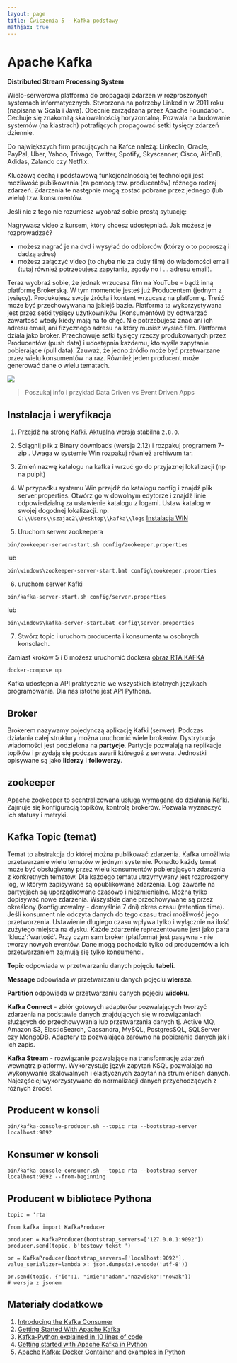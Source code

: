 ```yaml
---
layout: page
title: Ćwiczenia 5 - Kafka podstawy
mathjax: true
---
```



# Apache Kafka

**Distributed Stream Processing System**

Wielo-serwerowa platforma do propagacji zdarzeń w rozproszonych systemach informatycznych.
Stworzona na potrzeby LinkedIn w 2011 roku (napisana w Scala i Java). Obecnie zarządzana przez Apache Foundation. Cechuje się znakomitą skalowalnością horyzontalną. Pozwala na budowanie systemów (na klastrach) potrafiących propagować setki tysięcy zdarzeń dziennie.

Do największych firm pracujących na Kafce należą: LinkedIn, Oracle, PayPal, Uber, Yahoo, Trivago, Twitter, Spotify, Skyscanner, Cisco, AirBnB, Adidas, Zalando czy Netflix.

Kluczową cechą i podstawową funkcjonalnością tej technologii jest możliwość publikowania (za pomocą tzw. producentów) różnego rodzaj zdarzeń. Zdarzenia te następnie mogą zostać pobrane przez jednego (lub wielu) tzw. konsumentów.


Jeśli nic z tego nie rozumiesz wyobraź sobie prostą sytuację:

Nagrywasz video z kursem, który chcesz udostępniać. Jak możesz je rozprowadzać?
- możesz nagrać je na dvd i wysyłać do odbiorców (którzy o to poproszą i dadzą adres)
- możesz załączyć video (to chyba nie za duży film) do wiadomości email (tutaj również potrzebujesz zapytania, zgody no i ... adresu email).

Teraz wyobraź sobie, że jednak wrzucasz film na YouTube - bądź inną platformę Brokerską. W tym momencie jesteś już Producentem (jednym z tysięcy).
Produkujesz swoje źródła i kontent wrzucasz na platformę. Treść może być przechowywana na jakiejś bazie. Platforma ta wykorzystywana jest przez setki tysięcy użytkowników (Konsumentów) by odtwarzać zawartość wtedy kiedy mają na to chęć. Nie potrzebujesz znać ani ich adresu email, ani fizycznego adresu na który musisz wysłać film. Platforma działa jako broker. Przechowuje setki tysięcy rzeczy produkowanych przez Producentów (push data) i udostępnia każdemu, kto wyśle zapytanie pobierające (pull data). Zauważ, że jedno źródło może być przetwarzane przez wielu konsumentów na raz. Również jeden producent może generować dane o wielu tematach.

<img src="https://docs.cloudera.com/documentation/kafka/1-2-x/images/kafka-architecture.png" />

> Poszukaj info i przykład Data Driven vs Event Driven Apps


## Instalacja i weryfikacja

1. Przejdź na [stronę Kafki](https://kafka.apache.org). Aktualna wersja stabilna `2.8.0`.
2. Ściągnij plik z Binary downloads (wersja 2.12) i rozpakuj programem 7-zip . Uwaga w systemie Win rozpakuj również archiwum tar.
3. Zmień nazwę katalogu na kafka i wrzuć go do przyjaznej lokalizacji (np na pulpit)
4. W przypadku systemu Win przejdź do katalogu config i znajdź plik server.properties. Otwórz go w dowolnym edytorze i znajdź linie odpowiedzialną za ustawienie katalogu z logami. Ustaw katalog w swojej dogodnej lokalizacji. np. `C:\\Users\\szajac2\\Desktop\\kafka\\logs`
[Instalacja WIN](https://reachmnadeem.wordpress.com/2020/08/30/kafka-2-6-up-and-running-in-windows-10/)

5. Uruchom serwer zookeepera
```{bash}
bin/zookeeper-server-start.sh config/zookeeper.properties
```
lub
```{bash}
bin\windows\zookeeper-server-start.bat config\zookeeper.properties
```
6. uruchom serwer Kafki
```{bash}
bin/kafka-server-start.sh config/server.properties
```
lub
```{bash}
bin\windows\kafka-server-start.bat config\server.properties
```
7. Stwórz topic i uruchom producenta i konsumenta w osobnych konsolach.

Zamiast kroków 5 i 6 możesz uruchomić dockera
[obraz RTA KAFKA](https://github.com/sebkaz/docker-kafka-rta)

```{bash}
docker-compose up
```


Kafka udostępnia API praktycznie we wszystkich istotnych językach programowania. Dla nas istotne jest API Pythona.

## Broker

Brokerem nazywamy pojedynczą aplikację Kafki (serwer). Podczas działania całej struktury można uruchomić wiele brokerów. Dystrybucja wiadomości jest podzielona na **partycje**. Partycje pozwalają na replikacje topików i przydają się podczas awarii któregoś z serwera. Jednostki opisywane są jako **liderzy** i **followerzy**.

## zookeeper

Apache zookeeper to scentralizowana usługa wymagana do działania Kafki. Zajmuje się konfiguracją topików, kontrolą brokerów. Pozwala wyznaczyć ich statusy i metryki.


## Kafka Topic (temat)

Temat to abstrakcja do której można publikować zdarzenia. Kafka umożliwia przetwarzanie wielu tematów w jednym systemie. Ponadto każdy temat może być obsługiwany przez wielu konsumentów pobierających zdarzenia z konkretnych tematów. Dla każdego tematu utrzymywany jest rozproszony log, w którym zapisywane są opublikowane zdarzenia. Logi zawarte na partycjach są uporządkowane czasowo i niezmienialne. Można tylko dopisywać nowe zdarzenia. Wszystkie dane przechowywane są przez określony (konfigurowalny - domyślnie 7 dni) okres czasu (retention time). Jeśli konsument nie odczyta danych do tego czasu traci możliwość jego przetworzenia. Ustawienie długiego czasu wpływa tylko i wyłącznie na ilość zużytego miejsca na dysku. Każde zdarzenie reprezentowane jest jako para 'klucz':'wartość'. Przy czym sam broker (platforma) jest pasywna - nie tworzy nowych eventów. Dane mogą pochodzić tylko od producentów a ich przetwarzaniem zajmują się tylko konsumenci.  

__Topic__ odpowiada w przetwarzaniu danych pojęciu __tabeli__.

__Message__ odpowiada w przetwarzaniu danych pojęciu __wiersza__.

__Partition__ odpowiada w przetwarzaniu danych pojęciu __widoku__.




**Kafka Connect** - zbiór gotowych adapterów pozwalających tworzyć zdarzenia na podstawie danych znajdujących się w rozwiązaniach służących do przechowywania lub przetwarzania danych tj. Active MQ, Amazon S3, ElasticSearch, Cassandra, MySQL, PostgresSQL, SQLServer czy MongoDB. Adaptery te pozwalająca zarówno na pobieranie danych jak i ich zapis.

**Kafka Stream** - rozwiązanie pozwalające na transformację zdarzeń wewnątrz platformy. Wykorzystuje język zapytań KSQL pozwalając na wykonywanie skalowalnych i elastycznych zapytań na strumieniach danych. Najczęściej wykorzystywane do normalizacji danych przychodzących z różnych źródeł.


## Producent w konsoli

```{bash}
bin/kafka-console-producer.sh --topic rta --bootstrap-server localhost:9092
```

## Konsumer w konsoli

```{bash}
bin/kafka-console-consumer.sh --topic rta --bootstrap-server localhost:9092 --from-beginning
```

## Producent w bibliotece Pythona

```{python}
topic = 'rta'

from kafka import KafkaProducer

producer = KafkaProducer(bootstrap_servers=['127.0.0.1:9092"])
producer.send(topic, b'testowy tekst ')

pr = KafkaProducer(bootstrap_servers=['localhost:9092'], value_serializer=lambda x: json.dumps(x).encode('utf-8'))

pr.send(topic, {"id":1, "imie":"adam","nazwisko":"nowak"})
# wersja z jsonem
````

## Materiały dodatkowe

1. [Introducing the Kafka Consumer](https://www.confluent.io/blog/tutorial-getting-started-with-the-new-apache-kafka-0-9-consumer-client/)
2.  [Getting Started With Apache Kafka](https://medium.com/rock-your-data/getting-started-with-apache-kafka-efc616bd6dd5)
3. [Kafka-Python explained in 10 lines of code](https://towardsdatascience.com/kafka-python-explained-in-10-lines-of-code-800e3e07dad1)
4. [Getting started with Apache Kafka in Python](https://towardsdatascience.com/getting-started-with-apache-kafka-in-python-604b3250aa05)
5. [Apache Kafka: Docker Container and examples in Python](https://towardsdatascience.com/kafka-docker-python-408baf0e1088)
